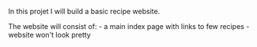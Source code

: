 In this projet I will build a basic recipe website. 

The website will consist of:
    - a main index page with links to few recipes
    - website won't look pretty